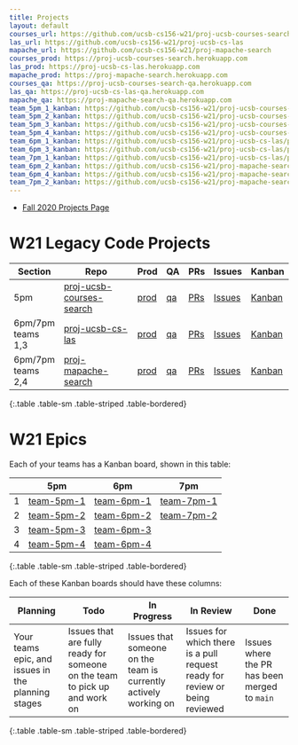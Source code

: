 ```yaml
---
title: Projects
layout: default
courses_url: https://github.com/ucsb-cs156-w21/proj-ucsb-courses-search
las_url: https://github.com/ucsb-cs156-w21/proj-ucsb-cs-las
mapache_url: https://github.com/ucsb-cs156-w21/proj-mapache-search
courses_prod: https://proj-ucsb-courses-search.herokuapp.com
las_prod: https://proj-ucsb-cs-las.herokuapp.com
mapache_prod: https://proj-mapache-search.herokuapp.com
courses_qa: https://proj-ucsb-courses-search-qa.herokuapp.com
las_qa: https://proj-ucsb-cs-las-qa.herokuapp.com
mapache_qa: https://proj-mapache-search-qa.herokuapp.com
team_5pm_1_kanban: https://github.com/ucsb-cs156-w21/proj-ucsb-courses-search/projects/9
team_5pm_2_kanban: https://github.com/ucsb-cs156-w21/proj-ucsb-courses-search/projects/10
team_5pm_3_kanban: https://github.com/ucsb-cs156-w21/proj-ucsb-courses-search/projects/11
team_5pm_4_kanban: https://github.com/ucsb-cs156-w21/proj-ucsb-courses-search/projects/12
team_6pm_1_kanban: https://github.com/ucsb-cs156-w21/proj-ucsb-cs-las/projects/15
team_6pm_3_kanban: https://github.com/ucsb-cs156-w21/proj-ucsb-cs-las/projects/14
team_7pm_1_kanban: https://github.com/ucsb-cs156-w21/proj-ucsb-cs-las/projects/13
team_6pm_2_kanban: https://github.com/ucsb-cs156-w21/proj-mapache-search/projects/11
team_6pm_4_kanban: https://github.com/ucsb-cs156-w21/proj-mapache-search/projects/10
team_7pm_2_kanban: https://github.com/ucsb-cs156-w21/proj-mapache-search/projects/9
---
```


* [Fall 2020 Projects Page](https://ucsb-cs156.github.io/f20/info/projects)

# W21 Legacy Code Projects

| Section | Repo | Prod | QA | PRs | Issues | Kanban |
|---------|------|------|----|-----|--------|--------|
| 5pm | [proj-ucsb-courses-search]({{page.courses_url}}) |  [prod]({{page.courses_prod}}) | [qa]({{page.courses_qa}}) | [PRs]({{page.courses_url}}/pulls) |  [Issues]({{page.courses_url}}/issues) |  [Kanban]({{page.courses_url}}/projects) 
| 6pm/7pm <br/> teams 1,3 | [proj-ucsb-cs-las]({{page.las_url}}) |   [prod]({{page.las_prod}}) | [qa]({{page.las_qa}})  | [PRs]({{page.las_url}}/pulls) |  [Issues]({{page.las_url}}/issues) |  [Kanban]({{page.las_url}}/projects) 
| 6pm/7pm <br/> teams 2,4 | [proj-mapache-search]({{page.mapache_url}}) | [prod]({{page.mapache_prod}}) | [qa]({{page.mapache_qa}})  | [PRs]({{page.mapache_url}}/pulls) |  [Issues]({{page.mapache_url}}/issues) |  [Kanban]({{page.mapache_url}}/projects) |
{:.table .table-sm .table-striped .table-bordered}

# W21 Epics

Each of your teams has a Kanban board, shown in this table:


|   | 5pm | 6pm | 7pm|
|---|-----|-----|----|
| 1 | [team-5pm-1]({{page.team_5pm_1_kanban}})  | [team-6pm-1]({{page.team_6pm_1_kanban}})  | [team-7pm-1]({{page.team_7pm_1_kanban}})  |
| 2 | [team-5pm-2]({{page.team_5pm_2_kanban}})  | [team-6pm-2]({{page.team_6pm_2_kanban}})  | [team-7pm-2]({{page.team_7pm_2_kanban}})  |
| 3 | [team-5pm-3]({{page.team_5pm_3_kanban}})  | [team-6pm-3]({{page.team_6pm_3_kanban}})  |                                           |
| 4 | [team-5pm-4]({{page.team_5pm_4_kanban}})  | [team-6pm-4]({{page.team_6pm_4_kanban}})  |                                           |
{:.table .table-sm .table-striped .table-bordered}

Each of these Kanban boards should have these columns:

| Planning | Todo | In Progress | In Review | Done |
|-|-|-|-|-|
| Your teams epic, and issues in the planning stages | Issues that are fully ready for someone on the team to pick up and work on | Issues that someone on the team is currently actively working on | Issues for which there is a pull request ready for review or being reviewed | Issues where the PR has been merged to `main`|
{:.table .table-sm .table-striped .table-bordered}

